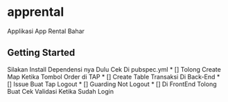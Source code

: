 # apprental

Applikasi App Rental Bahar

## Getting Started

Silakan Install Dependensi nya Dulu Cek Di pubspec.yml
    * [] Tolong Create Map Ketika Tombol Order di TAP
    * [] Create Table Transaksi Di Back-End 
    * [] Issue Buat Tap Logout
    * [] Guarding Not Logout
    * [] Di FrontEnd Tolong Buat Cek Validasi Ketika Sudah Login